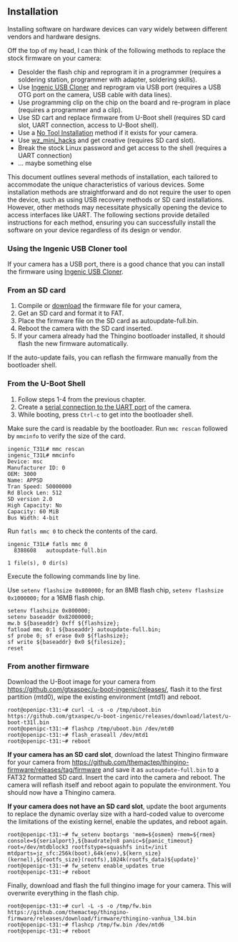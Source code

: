 ## Installation

Installing software on hardware devices can vary widely between different vendors and hardware designs.

Off the top of my head, I can think of the following methods to replace the stock firmware on your camera:

- Desolder the flash chip and reprogram it in a programmer (requires a soldering station, programmer with adapter, soldering skills).
- Use [Ingenic USB Cloner](https://github.com/themactep/thingino-firmware/wiki/Ingenic-USB-Cloner) and reprogram via USB port (requires a USB OTG port on the camera, USB cable with data lines).
- Use programming clip on the chip on the board and re-program in place (requires a programmer and a clip).
- Use SD cart and replace firmware from U-Boot shell (requires SD card slot, UART connection, access to U-Boot shell).
- Use a [No Tool Installation](https://github.com/themactep/thingino-firmware/wiki/No-Tool-Installation) method if it exists for your camera.
- Use [wz_mini_hacks](https://github.com/gtxaspec/wz_mini_hacks) and get creative (requires SD card slot).
- Break the stock Linux password and get access to the shell (requires a UART connection)
- ... maybe something else

This document outlines several methods of installation, each tailored to accommodate the unique characteristics of various devices. Some installation methods are straightforward and do not require the user to open the device, such as using USB recovery methods or SD card installations. However, other methods may necessitate physically opening the device to access interfaces like UART. The following sections provide detailed instructions for each method, ensuring you can successfully install the software on your device regardless of its design or vendor.

### Using the Ingenic USB Cloner tool

If your camera has a USB port, there is a good chance that you can install the firmware using [Ingenic USB Cloner](Ingenic-USB-Cloner).

### From an SD card

1. Compile or [download][1] the firmware file for your camera,
2. Get an SD card and format it to FAT.
3. Place the firmware file on the SD card as autoupdate-full.bin.
4. Reboot the camera with the SD card inserted.
5. If your camera already had the Thingino bootloader installed, it should flash the new firmware automatically.

If the auto-update fails, you can reflash the firmware manually from the bootloader shell.

### From the U-Boot Shell

1. Follow steps 1-4 from the previous chapter.
2. Create a [serial connection to the UART port](UART-Connection) of the camera.
3. While booting, press `Ctrl-c` to get into the bootloader shell.

Make sure the card is readable by the bootloader. 
Run `mmc rescan` followed by `mmcinfo` to verify the size of the card. 

```
ingenic_T31L# mmc rescan
ingenic_T31L# mmcinfo   
Device: msc
Manufacturer ID: 0
OEM: 3000
Name: APPSD 
Tran Speed: 50000000
Rd Block Len: 512
SD version 2.0
High Capacity: No
Capacity: 60 MiB
Bus Width: 4-bit
```

Run `fatls mmc 0` to check the contents of the card.

```
ingenic_T31L# fatls mmc 0
  8388608   autoupdate-full.bin 

1 file(s), 0 dir(s)
```

Execute the following commands line by line.

Use `setenv flashsize 0x800000;` for an 8MB flash chip,
`setenv flashsize 0x1000000;` for a 16MB flash chip.

```
setenv flashsize 0x800000;
setenv baseaddr 0x82000000;
mw.b ${baseaddr} 0xff ${flashsize};
fatload mmc 0:1 ${baseaddr} autoupdate-full.bin;
sf probe 0; sf erase 0x0 ${flashsize};
sf write ${baseaddr} 0x0 ${filesize};
reset
```

### From another firmware

Download the U-Boot image for your camera from https://github.com/gtxaspec/u-boot-ingenic/releases/, flash it to the first partition (mtd0), wipe the existing environment (mtd1) and reboot.

```
root@openipc-t31:~# curl -L -s -o /tmp/uboot.bin https://github.com/gtxaspec/u-boot-ingenic/releases/download/latest/u-boot-t31l.bin
root@openipc-t31:~# flashcp /tmp/uboot.bin /dev/mtd0
root@openipc-t31:~# flash_eraseall /dev/mtd1
root@openipc-t31:~# reboot
```

**If your camera has an SD card slot**, download the latest Thingino firmware for your camera from https://github.com/themactep/thingino-firmware/releases/tag/firmware and save it as `autoupdate-full.bin` to a FAT32 formatted SD card. Insert the card into the camera and reboot. The camera will reflash itself and reboot again to populate the environment. You should now have a Thingino camera.

**If your camera does not have an SD card slot**, update the boot arguments to replace the dynamic overlay size with a hard-coded value to overcome the limitations of the existing kernel, enable the updates, and reboot again.

```
root@openipc-t31:~# fw_setenv bootargs 'mem=${osmem} rmem=${rmem} console=${serialport},${baudrate}n8 panic=${panic_timeout} root=/dev/mtdblock3 rootfstype=squashfs init=/init mtdparts=jz_sfc:256k(boot),64k(env),${kern_size}(kernel),${rootfs_size}(rootfs),1024k(rootfs_data)${update}'
root@openipc-t31:~# fw_setenv enable_updates true
root@openipc-t31:~# reboot
```

Finally, download and flash the full thingino image for your camera. This will overwrite everything in the flash chip.

```
root@openipc-t31:~# curl -L -s -o /tmp/fw.bin https://github.com/themactep/thingino-firmware/releases/download/firmware/thingino-vanhua_l34.bin
root@openipc-t31:~# flashcp /tmp/fw.bin /dev/mtd6
root@openipc-t31:~# reboot
```


[1]: https://github.com/themactep/thingino-firmware/releases/tag/firmware

